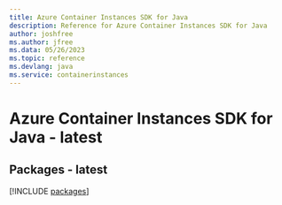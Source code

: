 ```yaml
---
title: Azure Container Instances SDK for Java
description: Reference for Azure Container Instances SDK for Java
author: joshfree
ms.author: jfree
ms.data: 05/26/2023
ms.topic: reference
ms.devlang: java
ms.service: containerinstances
---
```

# Azure Container Instances SDK for Java - latest
## Packages - latest
[!INCLUDE [packages](container-instances-index.md)]